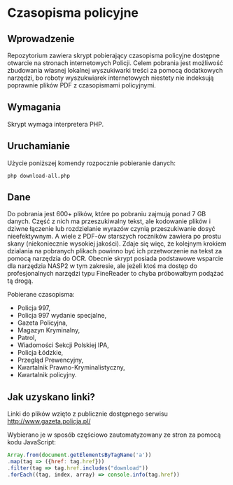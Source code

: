# Czasopisma policyjne

## Wprowadzenie

Repozytorium zawiera skrypt pobierający czasopisma policyjne dostępne otwarcie na stronach internetowych Policji. Celem pobrania jest możliwość zbudowania własnej lokalnej wyszukiwarki treści za pomocą dodatkowych narzędzi, bo roboty wyszukwiarek internetowych niestety nie indeksują poprawnie plików PDF z czasopismami policyjnymi.

## Wymagania

Skrypt wymaga interpretera PHP.

## Uruchamianie

Użycie poniższej komendy rozpocznie pobieranie danych:

```
php download-all.php
```

## Dane

Do pobrania jest 600+ plików, które po pobraniu zajmują ponad 7 GB danych. Część z nich ma przeszukiwalny tekst, ale kodowanie plików i dziwne łączenie lub rozdzielanie wyrazów czynią przeszukiwanie dosyć nieefektywnym. A wiele z PDF-ów starszych roczników zawiera po prostu skany (niekoniecznie wysokiej jakości). Zdaje się więc, że kolejnym krokiem dzialania na pobranych plikach powinno być ich przetworzenie na tekst za pomocą narzędzia do OCR. Obecnie skrypt posiada podstawowe wsparcie dla narzędzia NASP2 w tym zakresie, ale jeżeli ktoś ma dostęp do profesjonalnych narzędzi typu FineReader to chyba próbowałbym podążać tą drogą.

Pobierane czasopisma:
* Policja 997,
* Policja 997 wydanie specjalne,
* Gazeta Policyjna,
* Magazyn Kryminalny,
* Patrol,
* Wiadomości Sekcji Polskiej IPA,
* Policja Łódzkie,
* Przegląd Prewencyjny,
* Kwartalnik Prawno-Kryminalistyczny,
* Kwartalnik policyjny.

## Jak uzyskano linki?

Linki do plików wzięto z publicznie dostępnego serwisu http://www.gazeta.policja.pl/

Wybierano je w sposób częściowo zautomatyzowany ze stron za pomocą kodu JavaScript:

```JavaScript
Array.from(document.getElementsByTagName('a'))
.map(tag => ({href: tag.href}))
.filter(tag => tag.href.includes("download"))
.forEach((tag, index, array) => console.info(tag.href))
```
